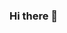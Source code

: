 ### Hi there 👋

<!--
**edinson199/edinson199** is a ✨ _special_ ✨ repository because its `README.md` (this file) appears on your GitHub profile.

Here are some ideas to get you started:

Este comando me sirve para ver exactamente en la carpeta donde estoy ubicado 
PWD
![image](https://user-images.githubusercontent.com/114271433/220221550-7f559ab4-f48b-4e23-a154-2e25109ec541.png)


Para navegar a una carpeta escribo este comando y el nombre de la carpeta por ejemplo escribo el comando un espacio y es las(/) me lleva directo a la raíz del disco 
CD
![image](https://user-images.githubusercontent.com/114271433/220221665-bc1cecfb-bfad-4be6-b318-d46d85f2653b.png)


Este comando me sirve para listar los archivos que tengo en este momento donde estoy ubicado 
LS
![image](https://user-images.githubusercontent.com/114271433/220221760-9568281d-783e-42e6-b5c9-5ea0561515c8.png)


Este comando me sirve para listar los archivos y si utilizo el argumento ( -al) estoy diciendo que me muestre argumentos especiales ósea todos los archivos e incluso los ocultos y me los muestre en una lista
LS -AL
![image](https://user-images.githubusercontent.com/114271433/220221855-c7b73778-64a4-41a5-944e-a878eb7e2bb5.png)


Para crear una carpeta en Windows desde Git Bash utilizamos este comando 
MKDIR Nombre de la carpeta
![image](https://user-images.githubusercontent.com/114271433/220223907-8c291d7b-82f9-4f26-8893-58a3f80ed9ef.png)


Para navegar por la carpeta utilizo el siguiente comando
CD Nombre de la carpeta/
![image](https://user-images.githubusercontent.com/114271433/220223999-0dccc65d-5d7f-4405-86d7-27942780c859.png)


Para crear un archivo vacío utilizamos el siguiente comando para mi ejemplo voy a crear un archivo .txt
TOUCH Nombre del archivo
![image](https://user-images.githubusercontent.com/114271433/220224405-648269d8-cbe8-4e62-8bea-eec5a65759a2.png)


Para mostrar el contenido de un archivo utilizamos el siguiente comando y nos muestra el contenido del archivo.
CAT Nombre del archivo 
![image](https://user-images.githubusercontent.com/114271433/220224868-12458703-cc59-4f38-90c5-ef2ec4e90c9b.png)


Para ver el historial de comandos que escrito hasta el momento lo puedo hacer con este comando y me salen todos.
HISTORY
![image](https://user-images.githubusercontent.com/114271433/220225295-ef7701a3-5403-41f2-a953-d1e38a9193d6.png)


Para borrar un archivo utilizo este comando hay que tener mucho cuidado con este comando por que se puede borrar gran parte de la información del pc y en un caso extremo hasta el disco duro.
RM Nombre del archivo
![image](https://user-images.githubusercontent.com/114271433/220225917-d9c29191-c12d-4a7f-a393-ecfcc98bfcc6.png)



Para configurar muy bien git utilizamos el siguiente comando
GIT CONFIG –LIST
![image](https://user-images.githubusercontent.com/114271433/220231551-1c166475-87e3-40e8-af33-e2ecfe62e259.png)

Para saber dónde están las configuraciones guardadas utilizo el siguiente comando 
GIT CONFIG –LIST –SHOW-ORIGIN
![image](https://user-images.githubusercontent.com/114271433/220232170-ce849f9e-384c-40cc-adef-be942bc846b4.png)


Para cambiar el nombre de usuario de git
GIT CONFIG –GLOBAL USER.NAME “Edinson Melendez”

Para cambiar el correo de git
GIT CONFIG – USER.EMAIL “melenrafa1995@gmail.com”


Para crear un repositorio debo decir donde esta la carpeta central de mis archivos y utilizó este comando para hacerlo.
GIT INIT
![image](https://user-images.githubusercontent.com/114271433/220226809-c2816001-cbdd-43c0-9870-cf763a0aeec5.png)


Como git esta buscando activamente el contenido que tengo en mi carpeta con este comando puedo ver el status del proyecto en el momento y me muestra que no hay archivos que aun no se han agragado.
GIT STATUS
![image](https://user-images.githubusercontent.com/114271433/220227694-cd03d7f9-c2e0-4533-9314-6038eb8a3e5c.png)


Para agregar esos archivos utilizó el siguiente comando si son muchos archivos que necesito agregar utilizo este comando espacio y un punto( .) al final de lo contrario coloco el comando y el nombre del archivo que necesito agregar.
GIT ADD Nombre del archivo
![image](https://user-images.githubusercontent.com/114271433/220228503-076af67a-fcda-4556-9775-85dc1a153f9e.png)


Si le vulevo a ejecutar el comando git status me va a decir que hay archivos que tienen que ser enviados y que aun no hemos hecho commit
![image](https://user-images.githubusercontent.com/114271433/220228861-35a102fe-0fee-4e67-9ebb-24d77602b97b.png)


Si deseo sacar ese archivo puedo utilizar el siguiente comando y el archivo cambia de su estado 
GIT RM Nombre del archivo

Pero si utilizó el siguiente comando me devuelve el archivo al estado inicial esto lo utilizo para cuando me equivocó  
GIT RM –CACHED Nombre del archivo
![image](https://user-images.githubusercontent.com/114271433/220230146-3de42ea5-c25c-488a-9257-5527543a2981.png)


Para volver volver el archivo al estado anterior vuelvo a utilizar el comando git add . y nuevamente utlizo el comando status para ver su estado.
![image](https://user-images.githubusercontent.com/114271433/220230548-c626ecd6-5bd5-487b-b523-d5ccfd435483.png)


Y ahora para enviar ese archivo al repositorio ejecutamos el siguiente comando y para buenas practicas le colocamos un mensaje
GIT COMMIT -M “Se coloca un mensaje”

Luego de hacer git add y git commit debemos ejecutar este comando para mandar los cambios al servidor remoto.
GIT PUSH

Si deseo ver la historia de ese archivo puedo utilizar este comando amor 
GIT LOG Nombre del archivo







- 🔭 I’m currently working on ...
- 🌱 I’m currently learning ...
- 👯 I’m looking to collaborate on ...
- 🤔 I’m looking for help with ...
- 💬 Ask me about ...
- 📫 How to reach me: ...
- 😄 Pronouns: ...
- ⚡ Fun fact: ...
-->
